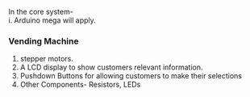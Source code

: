 In the core system-  
i. Arduino mega will apply.
### Vending Machine           
1. stepper motors.
2. A LCD display to show customers relevant information.
3. Pushdown Buttons for allowing customers to make their selections
4. Other Components- Resistors, LEDs


